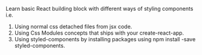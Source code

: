 Learn basic React building block with different ways of styling components i.e.
1. Using normal css detached files from jsx code.
2. Using Css Modules concepts that ships with your create-react-app.
3. Using styled-components by installing packages using npm install -save styled-components.
